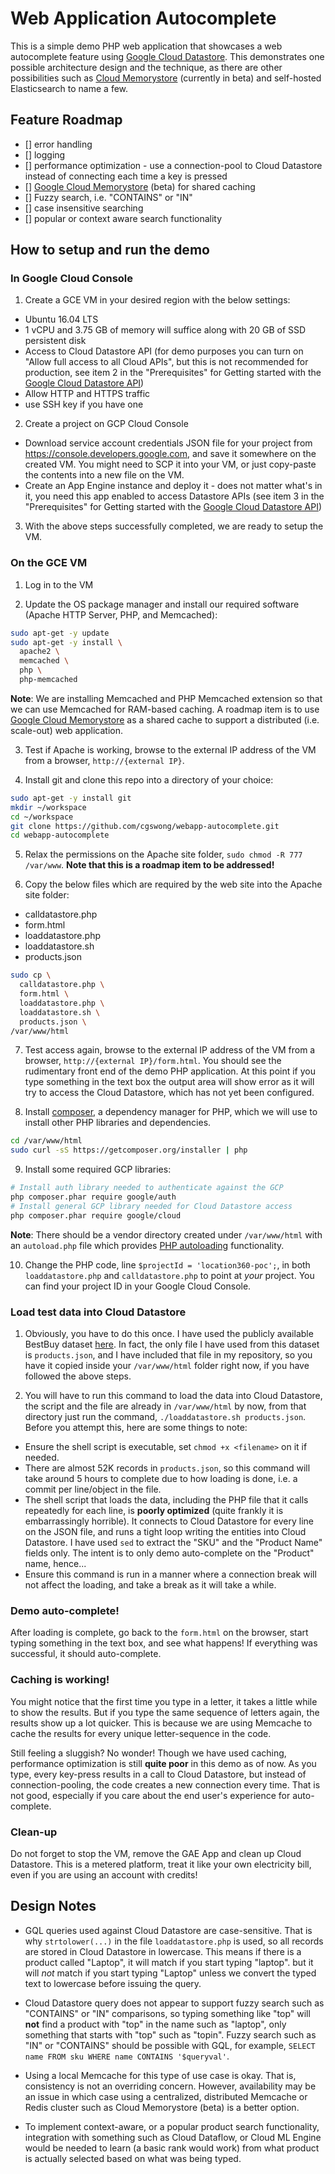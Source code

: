 # Web Application Autocomplete

This is a simple demo PHP web application that showcases a web autocomplete feature using [Google Cloud Datastore](https://cloud.google.com/datastore/). This demonstrates one possible architecture design and the technique, as there are other possibilities such as [Cloud Memorystore](https://cloud.google.com/memorystore/) (currently in beta) and self-hosted Elasticsearch to name a few.

## Feature Roadmap

- [] error handling
- [] logging
- [] performance optimization - use a connection-pool to Cloud Datastore instead of connecting each time a key is pressed
- [] [Google Cloud Memorystore](https://cloud.google.com/memorystore/) (beta) for shared caching
- [] Fuzzy search, i.e. "CONTAINS" or "IN"
- [] case insensitive searching
- [] popular or context aware search functionality

## How to setup and run the demo

### In Google Cloud Console

1. Create a GCE VM in your desired region with the below settings:

  * Ubuntu 16.04 LTS
  * 1 vCPU and 3.75 GB of memory will suffice along with 20 GB of SSD persistent disk
  * Access to Cloud Datastore API (for demo purposes you can turn on "Allow full access to all Cloud APIs", but this is not recommended for production, see item 2 in the "Prerequisites" for Getting started with the [Google Cloud Datastore API](https://cloud.google.com/datastore/docs/datastore-api-tutorial))
  * Allow HTTP and HTTPS traffic
  * use SSH key if you have one

2. Create a project on GCP Cloud Console

  * Download service account credentials JSON file for your project from https://console.developers.google.com, and save it somewhere on the created VM. You might need to SCP it into your VM, or just copy-paste the contents into a new file on the VM.
  * Create an App Engine instance and deploy it - does not matter what's in it, you need this app enabled to access Datastore APIs (see item 3 in the "Prerequisites" for Getting started with the [Google Cloud Datastore API](https://cloud.google.com/datastore/docs/datastore-api-tutorial))

3. With the above steps successfully completed, we are ready to setup the VM.

### On the GCE VM

1. Log in to the VM

2. Update the OS package manager and install our required software (Apache HTTP Server, PHP, and Memcached):

  ```bash
  sudo apt-get -y update
  sudo apt-get -y install \
    apache2 \
    memcached \
    php \
    php-memcached
  ```

  **Note**: We are installing Memcached and PHP Memcached extension so that we can use Memcached for RAM-based caching. A roadmap item is to use [Google Cloud Memorystore](https://cloud.google.com/memorystore/) as a shared cache to support a distributed (i.e. scale-out) web application.

3. Test if Apache is working, browse to the external IP address of the VM from a browser, `http://{external IP}`.

4. Install git and clone this repo into a directory of your choice:

  ```bash
  sudo apt-get -y install git
  mkdir ~/workspace
  cd ~/workspace
  git clone https://github.com/cgswong/webapp-autocomplete.git
  cd webapp-autocomplete
  ```

5. Relax the permissions on the Apache site folder, `sudo chmod -R 777 /var/www`. **Note that this is a roadmap item to be addressed!**

6. Copy the below files which are required by the web site into the Apache site folder:

  - calldatastore.php
  - form.html
  - loaddatastore.php
  - loaddatastore.sh
  - products.json

  ```bash
  sudo cp \
    calldatastore.php \
    form.html \
    loaddatastore.php \
    loaddatastore.sh \
    products.json \
  /var/www/html
  ```

7. Test access again, browse to the external IP address of the VM from a browser, `http://{external IP}/form.html`. You should see the rudimentary front end of the demo PHP application. At this point if you type something in the text box the output area will show error as it will try to access the Cloud Datastore, which has not yet been configured.

8. Install [composer](https://getcomposer.org/), a dependency manager for PHP, which we will use to install other PHP libraries and dependencies.

  ```bash
  cd /var/www/html
  sudo curl -sS https://getcomposer.org/installer | php
  ```

9. Install some required GCP libraries:

  ```bash
  # Install auth library needed to authenticate against the GCP
  php composer.phar require google/auth
  # Install general GCP library needed for Cloud Datastore access
  php composer.phar require google/cloud
  ```

  **Note**: There should be a vendor directory created under `/var/www/html` with an `autoload.php` file which provides [PHP autoloading](http://php.net/manual/en/language.oop5.autoload.php) functionality.

10. Change the PHP code, line `$projectId = 'location360-poc';`, in both `loaddatastore.php` and `calldatastore.php` to point at *your* project. You can find your project ID in your Google Cloud Console.

### Load test data into Cloud Datastore

1. Obviously, you have to do this once. I have used the publicly available BestBuy dataset [here](https://github.com/BestBuyAPIs/open-data-set). In fact, the only file I have used from this dataset is `products.json`, and I have included that file in my repository, so you have it copied inside your `/var/www/html` folder right now, if you have followed the above steps.

2. You will have to run this command to load the data into Cloud Datastore, the script and the file are already in `/var/www/html` by now, from that directory just run the command, `./loaddatastore.sh products.json`. Before you attempt this, here are some things to note:

  * Ensure the shell script is executable, set `chmod +x <filename>` on it if needed.
  * There are almost 52K records in `products.json`, so this command will take around 5 hours to complete due to how loading is done, i.e. a commit per line/object in the file.
  * The shell script that loads the data, including the PHP file that it calls repeatedly for each line, is **poorly optimized** (quite frankly it is embarrassingly horrible). It connects to Cloud Datastore for every line on the JSON file, and runs a tight loop writing the entities into Cloud Datastore. I have used `sed` to extract the "SKU" and the "Product Name" fields only. The intent is to only demo auto-complete on the "Product" name, hence...
  * Ensure this command is run in a manner where a connection break will not affect the loading, and take a break as it will take a while.

### Demo auto-complete!

After loading is complete, go back to the `form.html` on the browser, start typing something in the text box, and see what happens! If everything was successful, it should auto-complete.

### Caching is working!

You might notice that the first time you type in a letter, it takes a little while to show the results. But if you type the same sequence of letters again, the results show up a lot quicker. This is because we are using Memcache to cache the results for every unique letter-sequence in the code.

Still feeling a sluggish? No wonder! Though we have used caching, performance optimization is still **quite poor** in this demo as of now. As you type, every key-press results in a call to Cloud Datastore, but instead of connection-pooling, the code creates a new connection every time. That is not good, especially if you care about the end user's experience for auto-complete.

### Clean-up

Do not forget to stop the VM, remove the GAE App and clean up Cloud Datastore. This is a metered platform, treat it like your own electricity bill, even if you are using an account with credits!

## Design Notes

- GQL queries used against Cloud Datastore are case-sensitive. That is why `strtolower(...)` in the file `loaddatastore.php` is used, so all records are stored in Cloud Datastore in lowercase. This means if there is a product called "Laptop", it will match if you start typing "laptop". but it will *not* match if you start typing "Laptop" unless we convert the typed text to lowercase before issuing the query.

- Cloud Datastore query does not appear to support fuzzy search such as "CONTAINS" or "IN" comparisons, so typing something like "top" will **not** find a product with "top" in the name such as "laptop", only something that starts with "top" such as "topin". Fuzzy search such as "IN" or "CONTAINS" should be possible with GQL, for example, `SELECT name FROM sku WHERE name CONTAINS '$queryval'`.

- Using a local Memcache for this type of use case is okay. That is, consistency is not an overriding concern. However, availability may be an issue in which case using a centralized, distributed Memcache or Redis cluster such as Cloud Memorystore (beta) is a better option.

- To implement context-aware, or a popular product search functionality, integration with something such as Cloud Dataflow, or Cloud ML Engine would be needed to learn (a basic rank would work) from what product is actually selected based on what was being typed.
